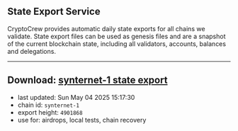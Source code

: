 ## State Export Service
CryptoCrew provides automatic daily state exports for all chains we validate. State export files can be used as genesis files and are a snapshot of the current blockchain state, including all validators, accounts, balances and delegations.

---
**Download: [synternet-1 state export](https://dl-eu2.ccvalidators.com/SERVICE/synternet/synternet-1_export_4901868.json)**
---

- last updated: Sun May 04 2025 15:17:30
- chain id: `synternet-1`
- export height: `4901868`
- use for: airdrops, local tests, chain recovery
